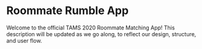 # Roommate Rumble App

Welcome to the official TAMS 2020 Roommate Matching App! This description will be updated as we go along, to reflect our design, structure, and user flow. 
